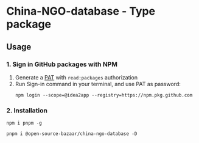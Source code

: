 # China-NGO-database - Type package

## Usage

### 1. Sign in GitHub packages with NPM

1. Generate a [PAT][1] with `read:packages` authorization
2. Run Sign-in command in your terminal, and use PAT as password:
   ```shell
   npm login --scope=@idea2app --registry=https://npm.pkg.github.com
   ```

### 2. Installation

```shell
npm i pnpm -g

pnpm i @open-source-bazaar/china-ngo-database -D
```

[1]: https://github.com/settings/tokens
